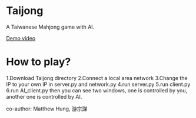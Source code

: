 # Taijong
A Taiwanese Mahjong game with AI.

[Demo video](https://youtu.be/__zzyyOGfK0)

# How to play?
1.Download Taijong directory
2.Connect a local area network
3.Change the IP to your own IP in server.py and network.py
4.run server.py
5.run client.py
6.run AI_client.py
then you can see two windows, one is controlled by you, another one is controlled by AI.

co-author: Matthew Hung, 游宗謀

